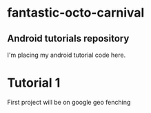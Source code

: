fantastic-octo-carnival
=========================

Android tutorials repository
----------------------------

I'm placing my android tutorial code here.


Tutorial 1
===========
First project will be on google geo fenching
